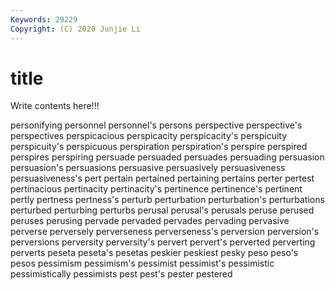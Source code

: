 ```yaml
---
Keywords: 29229
Copyright: (C) 2020 Junjie Li
---
```


# title

Write contents here!!!
 
personifying
personnel 
personnel's 
persons 
perspective 
perspective's 
perspectives 
perspicacious 
perspicacity 
perspicacity's 
perspicuity
perspicuity's 
perspicuous 
perspiration 
perspiration's 
perspire 
perspired 
perspires 
perspiring 
persuade 
persuaded
persuades 
persuading 
persuasion 
persuasion's 
persuasions 
persuasive 
persuasively 
persuasiveness 
persuasiveness's 
pert
pertain 
pertained 
pertaining 
pertains 
perter 
pertest 
pertinacious 
pertinacity 
pertinacity's 
pertinence
pertinence's 
pertinent 
pertly 
pertness 
pertness's 
perturb 
perturbation 
perturbation's 
perturbations 
perturbed
perturbing 
perturbs 
perusal 
perusal's 
perusals 
peruse 
perused 
peruses 
perusing 
pervade
pervaded 
pervades 
pervading 
pervasive 
perverse 
perversely 
perverseness 
perverseness's 
perversion 
perversion's
perversions 
perversity 
perversity's 
pervert 
pervert's 
perverted 
perverting 
perverts 
peseta 
peseta's
pesetas 
peskier 
peskiest 
pesky 
peso 
peso's 
pesos 
pessimism 
pessimism's 
pessimist
pessimist's 
pessimistic 
pessimistically 
pessimists 
pest 
pest's 
pester 
pestered 
